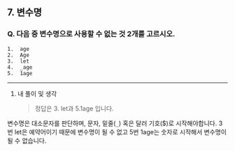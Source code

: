 ## 7. 변수명

### Q. 다음 중 변수명으로 사용할 수 없는 것 2개를 고르시오.

```
1.  age
2.  Age
3.  let
4.  _age
5.  1age
```

---

1. 내 풀이 및 생각
   > 정답은 3. let과 5.1age 입니다.

변수명은 대소문자를 판단하며, 문자, 밑줄(`_`) 혹은 달러 기호($)로 시작해야합니다. 3번 let은 예약어이기 때문에 변수명이 될 수 없고 5번 1age는 숫자로 시작해서 변수명이 될 수 없습니다.
